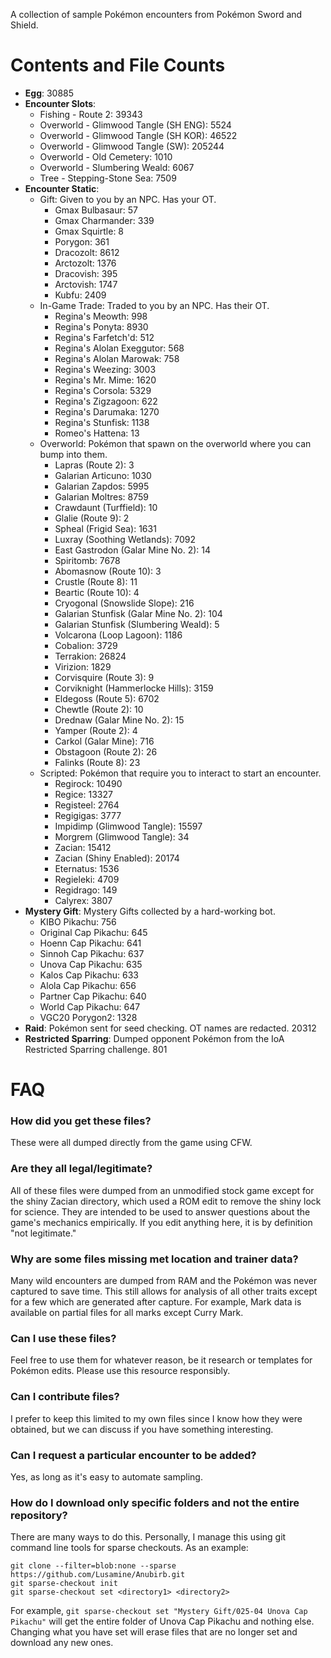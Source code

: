 A collection of sample Pokémon encounters from Pokémon Sword and Shield.

# Contents and File Counts
* **Egg**: 30885
* **Encounter Slots**:
    * Fishing - Route 2: 39343
    * Overworld - Glimwood Tangle (SH ENG): 5524
    * Overworld - Glimwood Tangle (SH KOR): 46522
    * Overworld - Glimwood Tangle (SW): 205244
    * Overworld - Old Cemetery: 1010
    * Overworld - Slumbering Weald: 6067
    * Tree - Stepping-Stone Sea: 7509
* **Encounter Static**:
    * Gift: Given to you by an NPC. Has your OT.
        * Gmax Bulbasaur: 57
        * Gmax Charmander: 339
        * Gmax Squirtle: 8
        * Porygon: 361
        * Dracozolt: 8612
        * Arctozolt: 1376
        * Dracovish: 395
        * Arctovish: 1747
        * Kubfu: 2409
    * In-Game Trade: Traded to you by an NPC. Has their OT.
        * Regina's Meowth: 998
        * Regina's Ponyta: 8930
        * Regina's Farfetch'd: 512
        * Regina's Alolan Exeggutor: 568
        * Regina's Alolan Marowak: 758
        * Regina's Weezing: 3003
        * Regina's Mr. Mime: 1620
        * Regina's Corsola: 5329
        * Regina's Zigzagoon: 622
        * Regina's Darumaka: 1270
        * Regina's Stunfisk: 1138
        * Romeo's Hattena: 13
    * Overworld: Pokémon that spawn on the overworld where you can bump into them.
        * Lapras (Route 2): 3
        * Galarian Articuno: 1030
        * Galarian Zapdos: 5995
        * Galarian Moltres: 8759
        * Crawdaunt (Turffield): 10
        * Glalie (Route 9): 2
        * Spheal (Frigid Sea): 1631
        * Luxray (Soothing Wetlands): 7092
        * East Gastrodon (Galar Mine No. 2): 14
        * Spiritomb: 7678
        * Abomasnow (Route 10): 3
        * Crustle (Route 8): 11
        * Beartic (Route 10): 4
        * Cryogonal (Snowslide Slope): 216
        * Galarian Stunfisk (Galar Mine No. 2): 104
        * Galarian Stunfisk (Slumbering Weald): 5
        * Volcarona (Loop Lagoon): 1186
        * Cobalion: 3729
        * Terrakion: 26824
        * Virizion: 1829
        * Corvisquire (Route 3): 9
        * Corviknight (Hammerlocke Hills): 3159
        * Eldegoss (Route 5): 6702
        * Chewtle (Route 2): 10
        * Drednaw (Galar Mine No. 2): 15
        * Yamper (Route 2): 4
        * Carkol (Galar Mine): 716
        * Obstagoon (Route 2): 26
        * Falinks (Route 8): 23
    * Scripted: Pokémon that require you to interact to start an encounter.
        * Regirock: 10490
        * Regice: 13327
        * Registeel: 2764
        * Regigigas: 3777
        * Impidimp (Glimwood Tangle): 15597
        * Morgrem (Glimwood Tangle): 34
        * Zacian: 15412
        * Zacian (Shiny Enabled): 20174
        * Eternatus: 1536
        * Regieleki: 4709
        * Regidrago: 149
        * Calyrex: 3807
* **Mystery Gift**: Mystery Gifts collected by a hard-working bot.
    * KIBO Pikachu: 756
    * Original Cap Pikachu: 645
	* Hoenn Cap Pikachu: 641
	* Sinnoh Cap Pikachu: 637
	* Unova Cap Pikachu: 635
	* Kalos Cap Pikachu: 633
	* Alola Cap Pikachu: 656
	* Partner Cap Pikachu: 640
	* World Cap Pikachu: 647
    * VGC20 Porygon2: 1328
* **Raid**: Pokémon sent for seed checking. OT names are redacted. 20312
* **Restricted Sparring**: Dumped opponent Pokémon from the IoA Restricted Sparring challenge. 801

# FAQ

### How did you get these files?  
These were all dumped directly from the game using CFW.

### Are they all legal/legitimate?  
All of these files were dumped from an unmodified stock game except for the shiny Zacian directory, which used a ROM edit to remove the shiny lock for science. They are intended to be used to answer questions about the game's mechanics empirically. If you edit anything here, it is by definition "not legitimate."

### Why are some files missing met location and trainer data?  
Many wild encounters are dumped from RAM and the Pokémon was never captured to save time. This still allows for analysis of all other traits except for a few which are generated after capture. For example, Mark data is available on partial files for all marks except Curry Mark.

### Can I use these files?  
Feel free to use them for whatever reason, be it research or templates for Pokémon edits. Please use this resource responsibly.

### Can I contribute files?  
I prefer to keep this limited to my own files since I know how they were obtained, but we can discuss if you have something interesting.

### Can I request a particular encounter to be added?  
Yes, as long as it's easy to automate sampling.

### How do I download only specific folders and not the entire repository?  
There are many ways to do this. Personally, I manage this using git command line tools for sparse checkouts.  As an example:  
```
git clone --filter=blob:none --sparse https://github.com/Lusamine/Anubirb.git
git sparse-checkout init
git sparse-checkout set <directory1> <directory2>
```
For example, `git sparse-checkout set "Mystery Gift/025-04 Unova Cap Pikachu"` will get the entire folder of Unova Cap Pikachu and nothing else. Changing what you have set will erase files that are no longer set and download any new ones.

